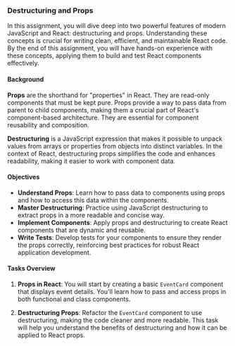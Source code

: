 ### Destructuring and Props

In this assignment, you will dive deep into two powerful features of modern JavaScript and React: destructuring and props. Understanding these concepts is crucial for writing clean, efficient, and maintainable React code. By the end of this assignment, you will have hands-on experience with these concepts, applying them to build and test React components effectively.

#### Background

**Props** are the shorthand for "properties" in React. They are read-only components that must be kept pure. Props provide a way to pass data from parent to child components, making them a crucial part of React's component-based architecture. They are essential for component reusability and composition.

**Destructuring** is a JavaScript expression that makes it possible to unpack values from arrays or properties from objects into distinct variables. In the context of React, destructuring props simplifies the code and enhances readability, making it easier to work with component data.

#### Objectives

- **Understand Props**: Learn how to pass data to components using props and how to access this data within the components.
- **Master Destructuring**: Practice using JavaScript destructuring to extract props in a more readable and concise way.
- **Implement Components**: Apply props and destructuring to create React components that are dynamic and reusable.
- **Write Tests**: Develop tests for your components to ensure they render the props correctly, reinforcing best practices for robust React application development.

#### Tasks Overview

1. **Props in React**: You will start by creating a basic `EventCard` component that displays event details. You'll learn how to pass and access props in both functional and class components.

2. **Destructuring Props**: Refactor the `EventCard` component to use destructuring, making the code cleaner and more readable. This task will help you understand the benefits of destructuring and how it can be applied to React props.
